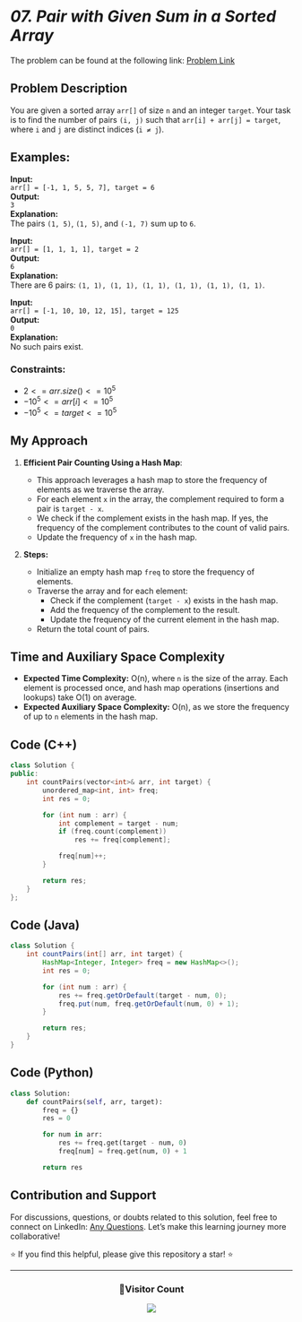 # _07. Pair with Given Sum in a Sorted Array_

The problem can be found at the following link: [Problem Link](https://www.geeksforgeeks.org/problems/pair-with-given-sum-in-a-sorted-array4940/1)

## Problem Description

You are given a sorted array `arr[]` of size `n` and an integer `target`. Your task is to find the number of pairs `(i, j)` such that `arr[i] + arr[j] = target`, where `i` and `j` are distinct indices (`i ≠ j`).

## Examples:

**Input:**  
`arr[] = [-1, 1, 5, 5, 7], target = 6`  
**Output:**  
`3`  
**Explanation:**  
The pairs `(1, 5)`, `(1, 5)`, and `(-1, 7)` sum up to `6`.

**Input:**  
`arr[] = [1, 1, 1, 1], target = 2`  
**Output:**  
`6`  
**Explanation:**  
There are 6 pairs: `(1, 1), (1, 1), (1, 1), (1, 1), (1, 1), (1, 1)`.

**Input:**  
`arr[] = [-1, 10, 10, 12, 15], target = 125`  
**Output:**  
`0`  
**Explanation:**  
No such pairs exist.

### Constraints:

- $`2 <= arr.size() <= 10^5`$
- $`-10^5 <= arr[i] <= 10^5`$
- $`-10^5 <= target <= 10^5`$

## My Approach

1. **Efficient Pair Counting Using a Hash Map**:

   - This approach leverages a hash map to store the frequency of elements as we traverse the array.
   - For each element `x` in the array, the complement required to form a pair is `target - x`.
   - We check if the complement exists in the hash map. If yes, the frequency of the complement contributes to the count of valid pairs.
   - Update the frequency of `x` in the hash map.

2. **Steps:**
   - Initialize an empty hash map `freq` to store the frequency of elements.
   - Traverse the array and for each element:
     - Check if the complement (`target - x`) exists in the hash map.
     - Add the frequency of the complement to the result.
     - Update the frequency of the current element in the hash map.
   - Return the total count of pairs.

## Time and Auxiliary Space Complexity

- **Expected Time Complexity:** O(n), where `n` is the size of the array. Each element is processed once, and hash map operations (insertions and lookups) take O(1) on average.
- **Expected Auxiliary Space Complexity:** O(n), as we store the frequency of up to `n` elements in the hash map.

## Code (C++)

```cpp
class Solution {
public:
    int countPairs(vector<int>& arr, int target) {
        unordered_map<int, int> freq;
        int res = 0;

        for (int num : arr) {
            int complement = target - num;
            if (freq.count(complement))
                res += freq[complement];

            freq[num]++;
        }

        return res;
    }
};
```

## Code (Java)

```java
class Solution {
    int countPairs(int[] arr, int target) {
        HashMap<Integer, Integer> freq = new HashMap<>();
        int res = 0;

        for (int num : arr) {
            res += freq.getOrDefault(target - num, 0);
            freq.put(num, freq.getOrDefault(num, 0) + 1);
        }

        return res;
    }
}
```

## Code (Python)

```python
class Solution:
    def countPairs(self, arr, target):
        freq = {}
        res = 0

        for num in arr:
            res += freq.get(target - num, 0)
            freq[num] = freq.get(num, 0) + 1

        return res
```

## Contribution and Support

For discussions, questions, or doubts related to this solution, feel free to connect on LinkedIn: [Any Questions](https://www.linkedin.com/in/patel-hetkumar-sandipbhai-8b110525a/). Let’s make this learning journey more collaborative!

⭐ If you find this helpful, please give this repository a star! ⭐

---

<div align="center">
  <h3><b>📍Visitor Count</b></h3>
</div>

<p align="center">
  <img src="https://profile-counter.glitch.me/Hunterdii/count.svg" />
</p>
